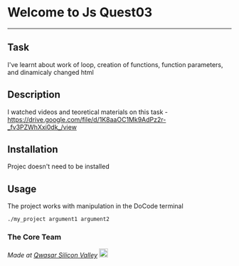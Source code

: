 # Welcome to Js Quest03
***

## Task
I've learnt about work of loop, creation of functions, function parameters, and dinamicaly changed html

## Description
I watched videos and teoretical  materials on this task - https://drive.google.com/file/d/1K8aaOC1Mk9AdPz2r-_fv3PZWhXxi0dk_/view

## Installation
Projec doesn't need to be installed

## Usage
The project works with manipulation in the DoCode terminal
```
./my_project argument1 argument2
```

### The Core Team


<span><i>Made at <a href='https://qwasar.io'>Qwasar Silicon Valley</a></i></span>
<span><img alt='Qwasar Silicon Valley Logo' src='https://storage.googleapis.com/qwasar-public/qwasar-logo_50x50.png' width='20px'></span>
